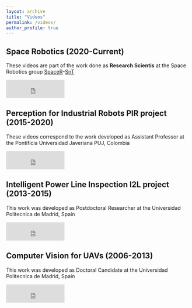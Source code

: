 ```yaml
---
layout: archive
title: "Videos"
permalink: /videos/
author_profile: true
---
```



## Space Robotics (2020-Current)
These videos are part of the work done as **Research Scientis** at the Space Robotics group [SpaceR](https://wwwfr.uni.lu/snt/research/spacer)-[SnT](https://wwwfr.uni.lu/snt)

<iframe width="160" height="50" src="https://www.youtube.com/embed/videoseries?list=PLgYA51rB9xXwzUSRvtBFvftJQ7xQ-HLxV" title="YouTube video player" frameborder="0" allow="accelerometer; autoplay; clipboard-write; encrypted-media; gyroscope; picture-in-picture" allowfullscreen></iframe>



## Perception for Industrial Robots PIR project (2015-2020)
These videos correspond to the work developed as Assistant Professor at the Pontificia Universidad Javeriana PUJ, Colombia

<iframe width="160" height="50" src="https://www.youtube.com/embed/videoseries?list=PLgYA51rB9xXyten-mM70tFMB6u1OTJNs7" title="YouTube video player" frameborder="0" allow="accelerometer; autoplay; clipboard-write; encrypted-media; gyroscope; picture-in-picture" allowfullscreen></iframe>



## Intelligent Power Line Inspection I2L project (2013-2015)
This work was developed as Postdoctoral Researcher at the Universidad Politecnica de Madrid, Spain

<iframe width="160" height="50" src="https://www.youtube.com/embed/videoseries?list=PLgYA51rB9xXymIUKe1llMTe5hkbXc9Jwi" title="YouTube video player" frameborder="0" allow="accelerometer; autoplay; clipboard-write; encrypted-media; gyroscope; picture-in-picture" allowfullscreen></iframe>



## Computer Vision for UAVs (2006-2013)
This work was developed as Doctoral Candidate at the Universidad Politecnica de Madrid, Spain

<iframe width="160" height="50" src="https://www.youtube.com/embed/videoseries?list=PLgYA51rB9xXxn9nekTBuUQJBt-Hstww2W" title="YouTube video player" frameborder="0" allow="accelerometer; autoplay; clipboard-write; encrypted-media; gyroscope; picture-in-picture" allowfullscreen></iframe>

